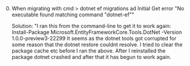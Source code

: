 0. When migrating with cmd > dotnet ef migrations ad Initial
   Get error "No executable found matching command "dotnet-ef""

   Solution:
   "I ran this from the command-line to get it to work again:
    Install-Package Microsoft.EntityFrameworkCore.Tools.DotNet -Version 1.0.0-preview3-22299
    It seems as the dotnet tools got corrupted for some reason that the dotnet restore couldnt resolve. 
    I tried to clear the package cache etc before I ran the above. 
    After I reinstalled the package dotnet crashed and after that it has begun to work again.
